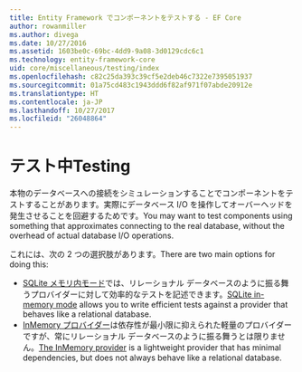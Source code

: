 ```yaml
---
title: Entity Framework でコンポーネントをテストする - EF Core
author: rowanmiller
ms.author: divega
ms.date: 10/27/2016
ms.assetid: 1603be0c-69bc-4dd9-9a08-3d0129cdc6c1
ms.technology: entity-framework-core
uid: core/miscellaneous/testing/index
ms.openlocfilehash: c82c25da393c39cf5e2deb46c7322e7395051937
ms.sourcegitcommit: 01a75cd483c1943ddd6f82af971f07abde20912e
ms.translationtype: HT
ms.contentlocale: ja-JP
ms.lasthandoff: 10/27/2017
ms.locfileid: "26048864"
---
```

# <a name="testing"></a><span data-ttu-id="80795-102">テスト中</span><span class="sxs-lookup"><span data-stu-id="80795-102">Testing</span></span>

<span data-ttu-id="80795-103">本物のデータベースへの接続をシミュレーションすることでコンポーネントをテストすることがあります。実際にデータベース I/O を操作してオーバーヘッドを発生させることを回避するためです。</span><span class="sxs-lookup"><span data-stu-id="80795-103">You may want to test components using something that approximates connecting to the real database, without the overhead of actual database I/O operations.</span></span>

<span data-ttu-id="80795-104">これには、次の 2 つの選択肢があります。</span><span class="sxs-lookup"><span data-stu-id="80795-104">There are two main options for doing this:</span></span>
 * <span data-ttu-id="80795-105">[SQLite メモリ内モード](sqlite.md)では、リレーショナル データベースのように振る舞うプロバイダーに対して効率的なテストを記述できます。</span><span class="sxs-lookup"><span data-stu-id="80795-105">[SQLite in-memory mode](sqlite.md) allows you to write efficient tests against a provider that behaves like a relational database.</span></span>
 * <span data-ttu-id="80795-106">[InMemory プロバイダー](in-memory.md)は依存性が最小限に抑えられた軽量のプロバイダーですが、常にリレーショナル データベースのように振る舞うとは限りません。</span><span class="sxs-lookup"><span data-stu-id="80795-106">[The InMemory provider](in-memory.md) is a lightweight provider that has minimal dependencies, but does not always behave like a relational database.</span></span>
